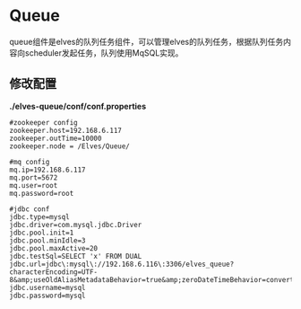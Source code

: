 # Queue

queue组件是elves的队列任务组件，可以管理elves的队列任务，根据队列任务内容向scheduler发起任务，队列使用MqSQL实现。

## 修改配置

**./elves-queue/conf/conf.properties**

```
#zookeeper config
zookeeper.host=192.168.6.117
zookeeper.outTime=10000
zookeeper.node = /Elves/Queue/

#mq config
mq.ip=192.168.6.117
mq.port=5672
mq.user=root
mq.password=root

#jdbc conf
jdbc.type=mysql
jdbc.driver=com.mysql.jdbc.Driver
jdbc.pool.init=1
jdbc.pool.minIdle=3
jdbc.pool.maxActive=20
jdbc.testSql=SELECT 'x' FROM DUAL
jdbc.url=jdbc\:mysql\://192.168.6.116\:3306/elves_queue?characterEncoding=UTF-8&amp;useOldAliasMetadataBehavior=true&amp;zeroDateTimeBehavior=convertToNull
jdbc.username=mysql
jdbc.password=mysql
```




